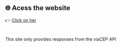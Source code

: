 ## 🌐 Acess the website 
👉 [Click on her](https://miguelw77.github.io/API-viaCEP/)


#
This site only provides responses from the viaCEP API

